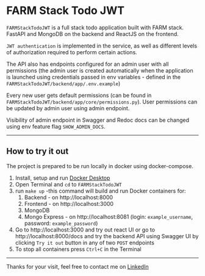 # FARM Stack Todo JWT

`FARMStackTodoJWT` is a full stack todo application built with FARM stack.
FastAPI and MongoDB on the backend and ReactJS on the frontend.

`JWT authentication` is implemented in the service, as well as different levels of authorization required to perform certain actions.

The API also has endpoints configured for an admin user with all permissions (the admin user is created automatically when the application is launched using credentials passed in env variables - defined in the  `FARMStackTodoJWT/backend/app/.env.example`)

Every new user gets default permissions (can be found in `FARMStackTodoJWT/backend/app/core/permissions.py`). User permissions can be updated by admin user using admin endpoint. 

Visibility of admin endpoint in Swagger and Redoc docs can be changed using env feature flag `SHOW_ADMIN_DOCS`.

<hr>

## How to try it out

The project is prepared to be run locally in docker using docker-compose.

1. Install, setup and run [Docker Desktop](https://www.docker.com/)
2. Open Terminal and `cd` to `FARMStackTodoJWT`
3. run `make up` -this command will build and run Docker containers for:
   1. Backend - on http://localhost:8000
   2. Frontend - on http://localhost:3000
   3. MongoDB
   4. Mongo Express - on http://localhost:8081 (login: `example_username`, password: `example_password`)
4. Go to http://localhost:3000 and try out react UI or go to http://localhost:8000/docs and try the backend API using Swagger UI
by clicking `Try it out` button in any of two `POST` endpoints
5. To stop all containers press `Ctrl+C` in the Terminal

<hr>

Thanks for your visit, feel free to contact me on [LinkedIn](https://www.linkedin.com/in/daniel-pyrzanowski-77503b251)